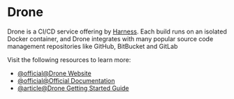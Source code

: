 # Drone

Drone is a CI/CD service offering by [Harness](https://harness.io/). Each build runs on an isolated Docker container, and Drone integrates with many popular source code management repositories like GitHub, BitBucket and GitLab

Visit the following resources to learn more:

- [@official@Drone Website](https://www.drone.io/)
- [@official@Official Documentation](https://docs.drone.io/)
- [@article@Drone Getting Started Guide](https://docs.drone.io/server/overview/)
